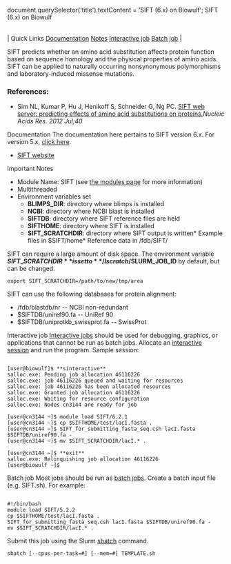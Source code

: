 

document.querySelector('title').textContent = 'SIFT (6.x) on Biowulf';
SIFT (6.x) on Biowulf


|  |
| --- |
| 
Quick Links
[Documentation](#doc)
[Notes](#notes)
[Interactive job](#int) 
[Batch job](#sbatch) 
 |



SIFT predicts whether an amino acid substitution affects protein function based on sequence homology and the physical properties of amino acids. SIFT can be applied to naturally occurring nonsynonymous polymorphisms and laboratory-induced missense mutations.



### References:


* Sim NL, Kumar P, Hu J, Henikoff S, Schneider G, Ng PC.
	[SIFT web server: predicting effects of amino acid substitutions on proteins.](https://www.ncbi.nlm.nih.gov/pubmed/22689647)*Nucleic Acids Res. 2012 Jul;40*


Documentation
The documentation here pertains to SIFT version 6.x. For version 5.x, [click here](SIFT_5.html).


* [SIFT website](http://sift.bii.a-star.edu.sg/)


Important Notes
* Module Name: SIFT (see [the modules page](/apps/modules.html) for more information)
* Multithreaded
* Environment variables set 
	+ **BLIMPS\_DIR**: directory where blimps is installed
	 + **NCBI**: directory where NCBI blast is installed
	 + **SIFTDB**: directory where SIFT reference files are held
	 + **SIFTHOME**: directory where SIFT is installed
	 + **SIFT\_SCRATCHDIR**: directory where SIFT output is written* Example files in $SIFT/home* Reference data in /fdb/SIFT/


SIFT can require a large amount of disk space. The environment variable **$SIFT\_SCRATCHDIR** is set to
**/lscratch/$SLURM\_JOB\_ID** by default, but can be changed.



```
export SIFT_SCRATCHDIR=/path/to/new/tmp/area
```

SIFT can use the following databases for protein alignment:


* /fdb/blastdb/nr -- NCBI non-redundant
* $SIFTDB/uniref90.fa -- UniRef 90
* $SIFTDB/uniprotkb\_swissprot.fa -- SwissProt


Interactive job
[Interactive jobs](/docs/userguide.html#int) should be used for debugging, graphics, or applications that cannot be run as batch jobs.
Allocate an [interactive session](/docs/userguide.html#int) and run the program. Sample session:



```

[user@biowulf]$ **sinteractive**
salloc.exe: Pending job allocation 46116226
salloc.exe: job 46116226 queued and waiting for resources
salloc.exe: job 46116226 has been allocated resources
salloc.exe: Granted job allocation 46116226
salloc.exe: Waiting for resource configuration
salloc.exe: Nodes cn3144 are ready for job

[user@cn3144 ~]$ module load SIFT/6.2.1
[user@cn3144 ~]$ cp $SIFTHOME/test/lacI.fasta .
[user@cn3144 ~]$ SIFT_for_submitting_fasta_seq.csh lacI.fasta $SIFTDB/uniref90.fa -
[user@cn3144 ~]$ mv $SIFT_SCRATCHDIR/lacI.* .

[user@cn3144 ~]$ **exit**
salloc.exe: Relinquishing job allocation 46116226
[user@biowulf ~]$

```


Batch job
Most jobs should be run as [batch jobs](/docs/userguide.html#submit).
Create a batch input file (e.g. SIFT.sh). For example:



```

#!/bin/bash
module load SIFT/5.2.2
cp $SIFTHOME/test/lacI.fasta .
SIFT_for_submitting_fasta_seq.csh lacI.fasta $SIFTDB/uniref90.fa -
mv $SIFT_SCRATCHDIR/lacI.* .

```

Submit this job using the Slurm [sbatch](/docs/userguide.html) command.



```
sbatch [--cpus-per-task=#] [--mem=#] TEMPLATE.sh
```





